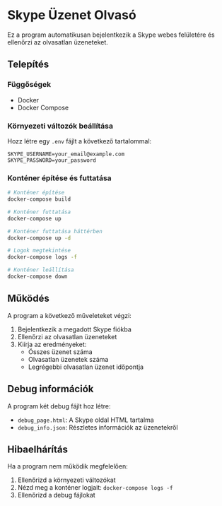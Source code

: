 # Skype Üzenet Olvasó

Ez a program automatikusan bejelentkezik a Skype webes felületére és ellenőrzi az olvasatlan üzeneteket.

## Telepítés

### Függőségek

- Docker
- Docker Compose

### Környezeti változók beállítása

Hozz létre egy `.env` fájlt a következő tartalommal:

```env
SKYPE_USERNAME=your_email@example.com
SKYPE_PASSWORD=your_password
```

### Konténer építése és futtatása

```bash
# Konténer építése
docker-compose build

# Konténer futtatása
docker-compose up

# Konténer futtatása háttérben
docker-compose up -d

# Logok megtekintése
docker-compose logs -f

# Konténer leállítása
docker-compose down
```

## Működés

A program a következő műveleteket végzi:

1. Bejelentkezik a megadott Skype fiókba
2. Ellenőrzi az olvasatlan üzeneteket
3. Kiírja az eredményeket:
   - Összes üzenet száma
   - Olvasatlan üzenetek száma
   - Legrégebbi olvasatlan üzenet időpontja

## Debug információk

A program két debug fájlt hoz létre:

- `debug_page.html`: A Skype oldal HTML tartalma
- `debug_info.json`: Részletes információk az üzenetekről

## Hibaelhárítás

Ha a program nem működik megfelelően:

1. Ellenőrizd a környezeti változókat
2. Nézd meg a konténer logjait: `docker-compose logs -f`
3. Ellenőrizd a debug fájlokat 